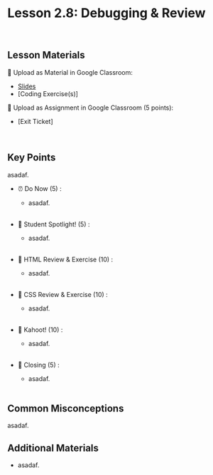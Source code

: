 # Lesson 2.8: Debugging & Review

<br>

## Lesson Materials

📖 Upload as Material in Google Classroom:
- [Slides](https://docs.google.com/presentation/d/1C-mFqf-I0Mcw1iTpw1UCzPEUED-4TqD0qA0dfGPxpOw/edit?usp=sharing)
- [Coding Exercise(s)]

📝 Upload as Assignment in Google Classroom (5 points):
- [Exit Ticket]

<br>

## Key Points
asadaf.


- ⏰ Do Now (5) : 
    -  asadaf. <br><br>

- 🔦 Student Spotlight! (5) : 
    - asadaf.<br><br>

- 🔄 HTML Review & Exercise (10) :
    - asadaf.<br><br>

- 🔄 CSS Review & Exercise (10) : 
    - asadaf. <br><br>

- 👾 Kahoot! (10) : 
    - asadaf. <br><br>

- 👋 Closing (5) : 
    - asadaf. <br><br>


## Common Misconceptions
asadaf.


## Additional Materials
- asadaf.
